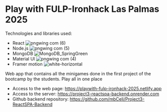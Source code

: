 # Play with FULP-Ironhack Las Palmas 2025

Technologies and libraries used:
  - React   ![pngwing com (6)](https://github.com/user-attachments/assets/7d328e6a-2682-4626-926b-02e2f7837869)
  - Node.js   ![pngwing com (5)](https://github.com/user-attachments/assets/5860724d-e35b-4ffa-9d86-5c5708a3bc95)
  - MongoDB ![MongoDB_SpringGreen](https://github.com/user-attachments/assets/afb68c02-ccb0-46bc-9f84-a3329dc539b0)
  - Material UI   ![pngwing com (4)](https://github.com/user-attachments/assets/b5de9e38-9cf3-408a-84f2-11777ca6c91b)
  - Framer motion ![white-horizontal](https://github.com/user-attachments/assets/b9f4018c-ee48-4292-8c7b-c606e09d6899)


Web app that contains all the minigames done in the first project of the bootcamp by the students. Play all in one place 
  - Access to the web page: https://playwith-fulp-ironhack-2025.netlify.app
  - Access to the server: https://project3-reactspa-backend.onrender.com
  - Github backend repository: https://github.com/mbCeli/Project3-ReactSPA-Backend
